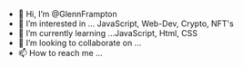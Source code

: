 - 👋 Hi, I’m @GlennFrampton
- 👀 I’m interested in ... JavaScript, Web-Dev, Crypto, NFT's
- 🌱 I’m currently learning ...JavaScript, Html, CSS
- 💞️ I’m looking to collaborate on ...
- 📫 How to reach me ...

<!---
GlennFrampton/GlennFrampton is a ✨ special ✨ repository because its `README.md` (this file) appears on your GitHub profile.
You can click the Preview link to take a look at your changes.
--->
